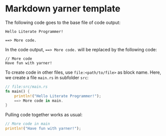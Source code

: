 # Markdown yarner template

The following code goes to the base file of code output:

```
Hello Literate Programmer!

==> More code.
```

In the code output, `==> More code.` will be replaced by the following code:

```
// More code
Have fun with yarner!
```

To create code in other files, use `file:<path/to/file>` as block name.
Here, we create a file `main.rs` in subfolder `src`:

```rust
// file:src/main.rs
fn main() {
    println!("Hello Literate Programmer!");
    ==> More code in main.
}
```

Pulling code together works as usual:

```rust
// More code in main
println!("Have fun with yarner!");
```
